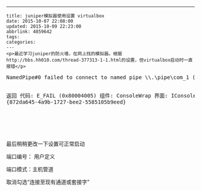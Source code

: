 ---
    title: juniper模拟器使用设置 virtualbox
    date: 2015-10-07 22:08:00
    updated: 2015-10-09 22:23:00
    abbrlink: 4859642
    tags:
    categories:
    ---
    <p>最近学习juniper的防火墙，在网上找的模拟器。根据http://bbs.hh010.com/thread-377313-1-1.html的设置，但virtualbox启动时一直报错</p>
<div class="cnblogs_Highlighter">
<pre class="brush:csharp;gutter:true;">NamedPipe#0 failed to connect to named pipe \\.\pipe\com_1 (VERR_FILE_NOT_FOUND).


返回 代码:
E_FAIL (0x80004005)
组件:
ConsoleWrap
界面:
IConsole {872da645-4a9b-1727-bee2-5585105b9eed}
</pre>
</div>
<p><img src="/images/blog/725676-20151007220317581-2016157882.png" alt="" />　</p>
<p>&nbsp;</p>
<p>最后稍稍更改一下设置可正常启动</p>
<p>端口编号： 用户定义</p>
<p>端口模式：主机管道</p>
<p>取消勾选&ldquo;连接至现有通道或套接字&rdquo;</p>
<p>&nbsp;</p>
<p><img src="/images/blog/725676-20151007220554190-963806800.png" alt="" /></p>
<p>&nbsp;</p>
    